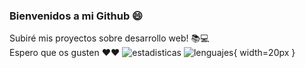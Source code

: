 ### Bienvenidos a mi Github 😄
Subiré mis proyectos sobre desarrollo web! 📚💻 \
Espero que os gusten ❤️❤️
![estadisticas](https://github-readme-stats.vercel.app/api?username=jesusmarzor&show_icons=true)
![lenguajes](https://github-readme-stats.vercel.app/api/top-langs/?username=jesusmarzor&layout=compact){ width=20px }
<!--
**jesusmarzor/jesusmarzor** is a ✨ _special_ ✨ repository because its `README.md` (this file) appears on your GitHub profile.

Here are some ideas to get you started:

- 🔭 I’m currently working on ...
- 🌱 I’m currently learning ...
- 👯 I’m looking to collaborate on ...
- 🤔 I’m looking for help with ...
- 💬 Ask me about ...
- 📫 How to reach me: ...
- 😄 Pronouns: ...
- ⚡ Fun fact: ...
-->
